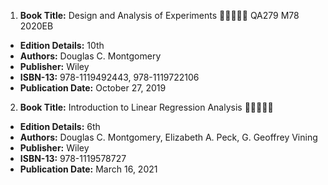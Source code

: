 1. **Book Title:** Design and Analysis of Experiments 🚨🚨🚨🚨🚨 QA279 M78 2020EB
- **Edition Details:** 10th
- **Authors:** Douglas C. Montgomery
- **Publisher:** Wiley
- **ISBN-13:** 978-1119492443, 978-1119722106
- **Publication Date:** October 27, 2019

2. **Book Title:** Introduction to Linear Regression Analysis 🚨🚨🚨🚨🚨
- **Edition Details:** 6th
- **Authors:** Douglas C. Montgomery, Elizabeth A. Peck, G. Geoffrey Vining
- **Publisher:** Wiley
- **ISBN-13:** 978-1119578727
- **Publication Date:** March 16, 2021

